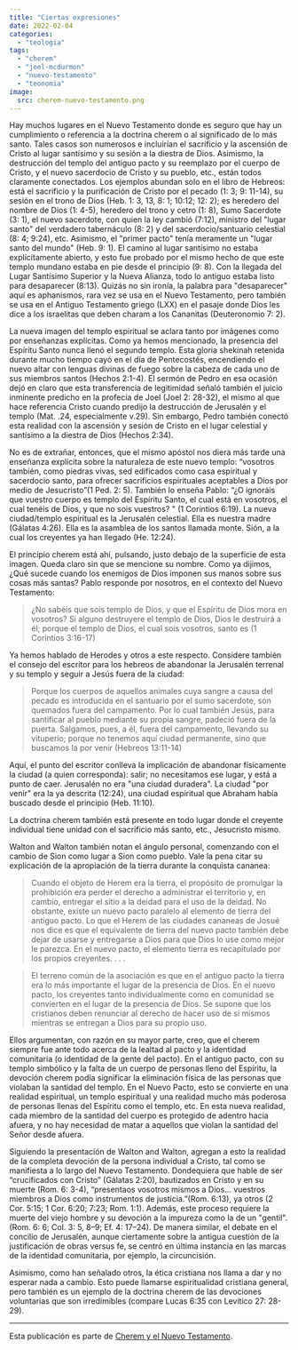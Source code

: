 ```yaml
---
title: "Ciertas expresiones"
date: 2022-02-04
categories: 
  - "teologia"
tags: 
  - "cherem"
  - "joel-mcdurmon"
  - "nuevo-testamento"
  - "teonomia"
image:
  src: cherem-nuevo-testamento.png
---
```


Hay muchos lugares en el Nuevo Testamento donde es seguro que hay un cumplimiento o referencia a la doctrina cherem o al significado de lo más santo. Tales casos son numerosos e incluirían el sacrificio y la ascensión de Cristo al lugar santísimo y su sesión a la diestra de Dios. Asimismo, la destrucción del templo del antiguo pacto y su reemplazo por el cuerpo de Cristo, y el nuevo sacerdocio de Cristo y su pueblo, etc., están todos claramente conectados. Los ejemplos abundan solo en el libro de Hebreos: está el sacrificio y la purificación de Cristo por el pecado (1: 3; 9: 11-14), su sesión en el trono de Dios (Heb. 1: 3, 13, 8: 1; 10:12; 12: 2); es heredero del nombre de Dios (1: 4-5), heredero del trono y cetro (1: 8), Sumo Sacerdote (3: 1), el nuevo sacerdote, con quien la ley cambió (7:12), ministro del "lugar santo" del verdadero tabernáculo (8: 2) y del sacerdocio/santuario celestial (8: 4; 9:24), etc. Asimismo, el "primer pacto" tenía meramente un "lugar santo del mundo" (Heb. 9: 1). El camino al lugar santísimo no estaba explícitamente abierto, y esto fue probado por el mismo hecho de que este templo mundano estaba en pie desde el principio (9: 8). Con la llegada del Lugar Santísimo Superior y la Nueva Alianza, todo lo antiguo estaba listo para desaparecer (8:13). Quizás no sin ironía, la palabra para "desaparecer" aquí es aphanismos, rara vez se usa en el Nuevo Testamento, pero también se usa en el Antiguo Testamento griego (LXX) en el pasaje donde Dios les dice a los israelitas que deben charam a los Cananitas (Deuteronomio 7: 2).

La nueva imagen del templo espiritual se aclara tanto por imágenes como por enseñanzas explícitas. Como ya hemos mencionado, la presencia del Espíritu Santo nunca llenó el segundo templo. Esta gloria shekinah retenida durante mucho tiempo cayó en el día de Pentecostés, encendiendo el nuevo altar con lenguas divinas de fuego sobre la cabeza de cada uno de sus miembros santos (Hechos 2:1-4). El sermón de Pedro en esa ocasión dejó en claro que esta transferencia de legitimidad señaló también el juicio inminente predicho en la profecía de Joel (Joel 2: 28-32), el mismo al que hace referencia Cristo cuando predijo la destrucción de Jerusalén y el templo (Mat. .24, especialmente v.29). Sin embargo, Pedro también conectó esta realidad con la ascensión y sesión de Cristo en el lugar celestial y santísimo a la diestra de Dios (Hechos 2:34).

No es de extrañar, entonces, que el mismo apóstol nos diera más tarde una enseñanza explícita sobre la naturaleza de este nuevo templo: “vosotros también, como piedras vivas, sed edificados como casa espiritual y sacerdocio santo, para ofrecer sacrificios espirituales aceptables a Dios por medio de Jesucristo”(1 Ped. 2: 5). También lo enseña Pablo: “¿O ignoráis que vuestro cuerpo es templo del Espíritu Santo, el cual está en vosotros, el cual tenéis de Dios, y que no sois vuestros? " (1 Corintios 6:19). La nueva ciudad/templo espiritual es la Jerusalén celestial. Ella es nuestra madre (Gálatas 4:26). Ella es la asamblea de los santos llamada monte. Sión, a la cual los creyentes ya han llegado (He. 12:24).

El principio cherem está ahí, pulsando, justo debajo de la superficie de esta imagen. Queda claro sin que se mencione su nombre. Como ya dijimos, ¿Qué sucede cuando los enemigos de Dios imponen sus manos sobre sus cosas más santas? Pablo responde por nosotros, en el contexto del Nuevo Testamento:

> ¿No sabéis que sois templo de Dios, y que el Espíritu de Dios mora en vosotros? Si alguno destruyere el templo de Dios, Dios le destruirá a él; porque el templo de Dios, el cual sois vosotros, santo es (1 Corintios 3:16-17)

Ya hemos hablado de Herodes y otros a este respecto. Considere también el consejo del escritor para los hebreos de abandonar la Jerusalén terrenal y su templo y seguir a Jesús fuera de la ciudad:

> Porque los cuerpos de aquellos animales cuya sangre a causa del pecado es introducida en el santuario por el sumo sacerdote, son quemados fuera del campamento. Por lo cual también Jesús, para santificar al pueblo mediante su propia sangre, padeció fuera de la puerta. Salgamos, pues, a él, fuera del campamento, llevando su vituperio; porque no tenemos aquí ciudad permanente, sino que buscamos la por venir (Hebreos 13:11-14)

Aquí, el punto del escritor conlleva la implicación de abandonar físicamente la ciudad (a quien corresponda): salir; no necesitamos ese lugar, y está a punto de caer. Jerusalén no era "una ciudad duradera". La ciudad "por venir" era la ya descrita (12:24), una ciudad espiritual que Abraham había buscado desde el principio (Heb. 11:10).

La doctrina cherem también está presente en todo lugar donde el creyente individual tiene unidad con el sacrificio más santo, etc., Jesucristo mismo.

Walton and Walton también notan el ángulo personal, comenzando con el cambio de Sion como lugar a Sion como pueblo. Vale la pena citar su explicación de la apropiación de la tierra durante la conquista cananea:

> Cuando el objeto de Herem era la tierra, el propósito de promulgar la prohibición era perder el derecho a administrar el territorio y, en cambio, entregar el sitio a la deidad para el uso de la deidad. No obstante, existe un nuevo pacto paralelo al elemento de tierra del antiguo pacto. Lo que el Herem de las ciudades cananeas de Josué nos dice es que el equivalente de tierra del nuevo pacto también debe dejar de usarse y entregarse a Dios para que Dios lo use como mejor le parezca. En el nuevo pacto, el elemento tierra es recapitulado por los propios creyentes. . . .

> El terreno común de la asociación es que en el antiguo pacto la tierra era lo más importante el lugar de la presencia de Dios. En el nuevo pacto, los creyentes tanto individualmente como en comunidad se convierten en el lugar de la presencia de Dios. Se supone que los cristianos deben renunciar al derecho de hacer uso de sí mismos mientras se entregan a Dios para su propio uso.

Ellos argumentan, con razón en su mayor parte, creo, que el cherem siempre fue ante todo acerca de la lealtad al pacto y la identidad comunitaria (o identidad de la gente del pacto). En el antiguo pacto, con su templo simbólico y la falta de un cuerpo de personas lleno del Espíritu, la devoción cherem podía significar la eliminación física de las personas que violaban la santidad del templo. En el Nuevo Pacto, esto se convierte en una realidad espiritual, un templo espiritual y una realidad mucho más poderosa de personas llenas del Espíritu como el templo, etc. En esta nueva realidad, cada miembro de la santidad del cuerpo es protegido de adentro hacia afuera, y no hay necesidad de matar a aquellos que violan la santidad del Señor desde afuera.

Siguiendo la presentación de Walton and Walton, agregan a esto la realidad de la completa devoción de la persona individual a Cristo, tal como se manifiesta a lo largo del Nuevo Testamento. Dondequiera que hable de ser “crucificados con Cristo” (Gálatas 2:20), bautizados en Cristo y en su muerte (Rom. 6: 3-4), “presentaos vosotros mismos a Dios... vuestros miembros a Dios como instrumentos de justicia.”(Rom. 6:13), ya otros (2 Cor. 5:15; 1 Cor. 6:20; 7:23; Rom. 1:1). Además, este proceso requiere la muerte del viejo hombre y su devoción a la impureza como la de un "gentil". (Rom. 6: 6; Col. 3: 5, 8–9; Ef. 4: 17–24). De manera similar, el debate en el concilio de Jerusalén, aunque ciertamente sobre la antigua cuestión de la justificación de obras versus fe, se centró en última instancia en las marcas de la identidad comunitaria, por ejemplo, la circuncisión.

Asimismo, como han señalado otros, la ética cristiana nos llama a dar y no esperar nada a cambio. Esto puede llamarse espiritualidad cristiana general, pero también es un ejemplo de la doctrina cherem de las devociones voluntarias que son irredimibles (compare Lucas 6:35 con Levítico 27: 28-29).

* * *

Esta publicación es parte de [Cherem y el Nuevo Testamento](/articulos/cherem-en-el-nuevo-testamento).
